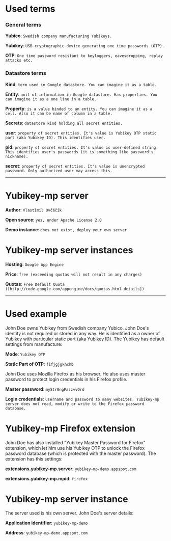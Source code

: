 # Used terms #

### General terms ###

**Yubico**: `Swedish company manufacturing Yubikeys.`

**Yubikey**: `USB cryptographic device generating one time passwords (OTP).`

**OTP**: `One time password resistant to keyloggers, eavesdropping, replay attacks etc.`

### Datastore terms ###

**Kind**: `term used in Google datastore. You can imagine it as a table.`

**Entity**: `unit of information in Google datastore. Has properties. You can imagine it as a one line in a table.`

**Property**: `is a value binded to an entity. You can imagine it as a cell. Also it can be name of column in a table.`

**Secrets**: `datastore kind holding all secret entities.`

**user**: `property of secret entities. It's value is Yubikey OTP static part (aka Yubikey ID). This identifies user.`

**pid**: `property of secret entities. It's value is user-defined string. This identifies user's passwords (it is something like password's nickname).`

**secret**: `property of secret entities. It's value is unencrypted password. Only authorized user may access this.`

---

# Yubikey-mp server #

**Author**: `Vlastimil Ovčáčík`

**Open source**: `yes, under Apache License 2.0`

**Demo instance**: `does not exist, deploy your own server`

# Yubikey-mp server instances #

**Hosting**: `Google App Engine`

**Price**: `free (exceeding quotas will not result in any charges)`

**Quotas**: `Free Default Quota ([http://code.google.com/appengine/docs/quotas.html details])`

---

# Used example #

John Doe owns Yubikey from Swedish company Yubico. John Doe's identity is not required or stored in any way. He is identified as a owner of Yubikey with particular static part (aka Yubikey ID). The Yubikey has default settings from manufacture:

**Mode**: `Yubikey OTP`

**Static Part of OTP**: `fifjgjgkhchb`

John Doe uses Mozilla Firefox as his browser. He also uses master password to protect login credentials in his Firefox profile.

**Master password**: `myStr0ngPazzvvOrd`

**Login credentials**: `username and password to many websites. Yubikey-mp server does not read, modify or write to the Firefox password database.`

# Yubikey-mp Firefox extension #

John Doe has also installed "Yubikey Master Password for Firefox" extension, which let him use his Yubikey OTP to unlock the Firefox password database (which is protected with the master password). The extension has this settings:

**extensions.yubikey-mp.server**: `yubikey-mp-demo.appspot.com`

**extensions.yubikey-mp.mpid**: `firefox`

# Yubikey-mp server instance #

The server used is his own server. John Doe's server details:

**Application identifier**: `yubikey-mp-demo`

**Address**: `yubikey-mp-demo.appspot.com`